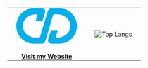 <div align="center">
<table style="border: none; border-collapse: collapse;">
<tr>
<td style="border: none; padding: 0 20px;" align="center">
  <a href="https://christian.deleon.xyz/">
  <img src="images/logo192.png" alt="Logo" height="80">
  </a>
  <br/>
  <br/>
  <div><a href="https://christian.deleon.xyz/"><strong>Visit my Website</strong></a></div>
</td>
<td style="border: none; padding: 0 20px;">
  <img src="https://github-readme-stats.vercel.app/api/top-langs/?username=christian-deleon&size_weight=0.5&count_weight=0.5&theme=react" alt="Top Langs">
</td>
</tr>
</table>
</div>
